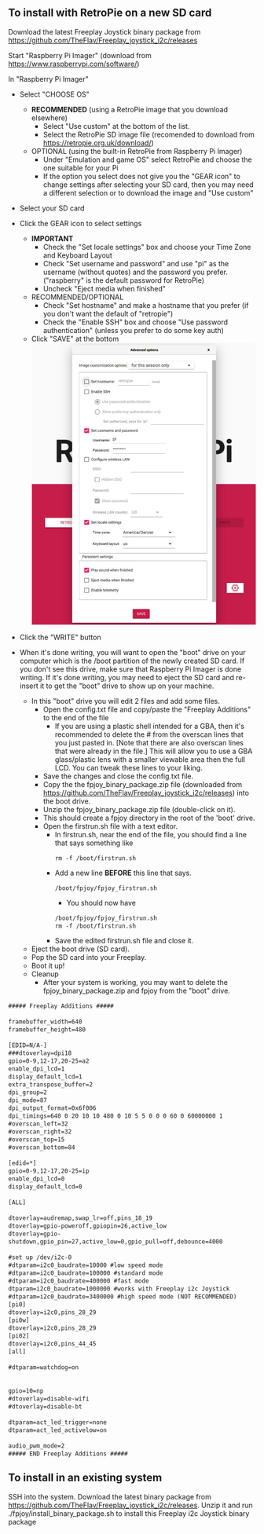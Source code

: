 ## To install with RetroPie on a new SD card
Download the latest Freeplay Joystick binary package from https://github.com/TheFlav/Freeplay_joystick_i2c/releases

Start "Raspberry Pi Imager" (download from https://www.raspberrypi.com/software/)

In "Raspberry Pi Imager"

- Select "CHOOSE OS"
	- **RECOMMENDED** (using a RetroPie image that you download elsewhere)
		- Select "Use custom" at the bottom of the list.
		- Select the RetroPie SD image file (recomended to download from https://retropie.org.uk/download/)
	- OPTIONAL (using the built-in RetroPie from Raspberry Pi Imager)
		- Under "Emulation and game OS" select RetroPie and choose the one suitable for your Pi
		- If the option you select does not give you the "GEAR icon" to change settings after selecting your SD card, then you may need a different selection or to download the image and "Use custom"
- Select your SD card
- Click the GEAR icon to select settings
	- **IMPORTANT**
		- Check the "Set locale settings" box and choose your Time Zone and Keyboard Layout
		- Check "Set username and password" and use "pi" as the username (without quotes) and the password you prefer.  ("raspberry" is the default password for RetroPie)
		- Uncheck "Eject media when finished"
	- RECOMMENDED/OPTIONAL
		- Check "Set hostname" and make a hostname that you prefer (if you don't want the default of "retropie")
		- Check the "Enable SSH" box and choose "Use password authentication" (unless you prefer to do some key auth)
	- Click "SAVE" at the bottom
	![plot](./raspi_imager.jpg) 

- Click the "WRITE" button
- When it's done writing, you will want to open the "boot" drive on your computer which is the /boot partition of the newly created SD card.  If you don't see this drive, make sure that Raspberry Pi Imager is done writing.  If it's done writing, you may need to eject the SD card and re-insert it to get the "boot" drive to show up on your machine.
	- In this "boot" drive you will edit 2 files and add some files.
		- Open the config.txt file and copy/paste the "Freeplay Additions" to the end of the file
			- If you are using a plastic shell intended for a GBA, then it's recommended to delete the # from the overscan lines that you just pasted in.  [Note that there are also overscan lines that were already in the file.]  This will allow you to use a GBA glass/plastic lens with a smaller viewable area then the full LCD.  You can tweak these lines to your liking.
		- Save the changes and close the config.txt file.
		- Copy the the fpjoy_binary_package.zip file (downloaded from https://github.com/TheFlav/Freeplay_joystick_i2c/releases) into the boot drive.
		- Unzip the fpjoy_binary_package.zip file (double-click on it).
		- This should create a fpjoy directory in the root of the 'boot' drive.
		- Open the firstrun.sh file with a text editor.
			- In firstrun.sh, near the end of the file, you should find a line that says something like 
				```
				rm -f /boot/firstrun.sh
				```
			- Add a new line **BEFORE** this line that says.
				```
				/boot/fpjoy/fpjoy_firstrun.sh
				```
				- You should now have
				```
				/boot/fpjoy/fpjoy_firstrun.sh
				rm -f /boot/firstrun.sh
				```
			- Save the edited firstrun.sh file and close it.
	- Eject the boot drive (SD card).
	- Pop the SD card into your Freeplay.
	- Boot it up!
	- Cleanup
		- After your system is working, you may want to delete the fpjoy_binary_package.zip and fpjoy from the "boot" drive.

```
##### Freeplay Additions #####

framebuffer_width=640
framebuffer_height=480

[EDID=N/A-]
###dtoverlay=dpi18
gpio=0-9,12-17,20-25=a2
enable_dpi_lcd=1
display_default_lcd=1
extra_transpose_buffer=2
dpi_group=2
dpi_mode=87
dpi_output_format=0x6f006
dpi_timings=640 0 20 10 10 480 0 10 5 5 0 0 0 60 0 60000000 1
#overscan_left=32
#overscan_right=32
#overscan_top=15
#overscan_bottom=84

[edid=*]
gpio=0-9,12-17,20-25=ip
enable_dpi_lcd=0
display_default_lcd=0

[ALL]

dtoverlay=audremap,swap_lr=off,pins_18_19
dtoverlay=gpio-poweroff,gpiopin=26,active_low
dtoverlay=gpio-shutdown,gpio_pin=27,active_low=0,gpio_pull=off,debounce=4000

#set up /dev/i2c-0
#dtparam=i2c0_baudrate=10000 #low speed mode
#dtparam=i2c0_baudrate=100000 #standard mode
#dtparam=i2c0_baudrate=400000 #fast mode 
dtparam=i2c0_baudrate=1000000 #works with Freeplay i2c Joystick
#dtparam=i2c0_baudrate=3400000 #high speed mode (NOT RECOMMENDED)
[pi0]
dtoverlay=i2c0,pins_28_29
[pi0w]
dtoverlay=i2c0,pins_28_29
[pi02]
dtoverlay=i2c0,pins_44_45
[all]

#dtparam=watchdog=on


gpio=10=np
#dtoverlay=disable-wifi
#dtoverlay=disable-bt

dtparam=act_led_trigger=none
dtparam=act_led_activelow=on

audio_pwm_mode=2
##### END Freeplay Additions #####
```
	


## To install in an existing system
SSH into the system.  Download the latest binary package from https://github.com/TheFlav/Freeplay_joystick_i2c/releases.  Unzip it and run ./fpjoy/install_binary_package.sh to install this Freeplay i2c Joystick binary package

